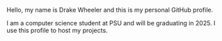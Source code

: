 Hello, my name is Drake Wheeler and this is my personal GitHub profile.

I am a computer science student at PSU and will be graduating in 2025. I use this profile to host my projects.
